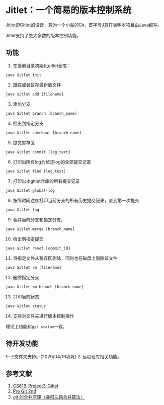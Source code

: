 # Jitlet：一个简易的版本控制系统

Jitlet即Gitlet的谐音，意为一个小型的Git，首字母J意在表明本项目由Java编写。

Jitlet支持了绝大多数的版本控制功能。

## 功能

1. 在当前目录初始化gitlet仓库：

```
java Gitlet init
```

2. 跟踪或者暂存最新版文件

```
java Gitlet add [filename]
```

3. 添加分支

```
java Gitlet branch [branch_name]
```

4. 检出到指定分支

```
java Gitlet checkout [branch_name]
```

5. 提交暂存区

```
java Gitlet commit [log_text]
```

6. 打印出所有log为给定log的全部提交记录

```
java Gitlet find [log_text]
```

7. 打印出本gitlet仓库的所有提交记录

```
java Gitlet global-log
```

8. 按照时间逆序打印当前分支的所有历史提交记录，直到第一次提交

```
java Gitlet log
```

9. 合并当前分支和指定分支。

```
java Gitlet merge [branch_name]
```

10. 检出到指定提交

```
java Gitlet reset [commit_id]
```

11. 将指定文件从暂存区删除，同时也在磁盘上删除该文件

```
java Gitlet rm [filename]
```

12. 删除指定分支

```
java Gitlet rm-branch [branch_name]
```

13. 打印当前状态

```
java Gitlet status
```

14. 支持对文件夹进行版本控制操作

理论上功能和`git status`一致。

## 待开发功能

~~1. 子文件夹支持。~~(2020/04/16填坑)
2. 远程仓库相关功能。

## 参考文献

1. [CS61B-Project3-Gitlet](https://inst.eecs.berkeley.edu/~cs61b/fa19/materials/proj/proj3/index.html)
2. [Pro Git 2nd](https://git-scm.com/book/en/v2)
3. [git 的合并原理（递归三路合并算法）](https://blog.walterlv.com/post/git-merge-principle.html)